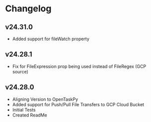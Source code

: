 # Changelog

## v24.31.0

- Added support for fileWatch property

## v24.28.1

- Fix for FileExpression prop being used instead of FileRegex (GCP source)

## v24.28.0

- Aligning Version to OpenTaskPy
- Added support for Push/Pull File Transfers to GCP Cloud Bucket
- Initial Tests
- Created ReadMe
